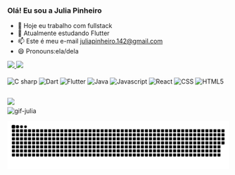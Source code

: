 ### Olá! Eu sou a Julia Pinheiro


- 🔭 Hoje eu trabalho com fullstack
- 🌱 Atualmente estudando Flutter
- 📫 Este é meu e-mail juliapinheiro.142@gmail.com
- 😄 Pronouns:ela/dela 


<div>
  <a href="https://github.com/juliapinheiro42">
  <img height="180em" src="https://github-readme-stats.vercel.app/api?username=juliapinheiro42&show_icons=true&theme=ocean_dark&include_all_commits=true&count_private=true"/>
<img height="180em" src="https://github-readme-stats.vercel.app/api/top-langs/?username=juliapinheiro42&layout=compact&langs_count=7&theme=ocean_dark"/>
</div>
 <div style="display: inline-block"><br>
  <img align="center" alt="C sharp" height="50" width="60" src="https://cdn.jsdelivr.net/gh/devicons/devicon/icons/csharp/csharp-original.svg" margin-left="10">
   <img align="center" alt="Dart" margin-left="10"  height="50" width="60" src="https://cdn.jsdelivr.net/gh/devicons/devicon/icons/dart/dart-original-wordmark.svg">
    <img align="center" alt="Flutter" margin-left="10" height="50" width="60" src="https://cdn.jsdelivr.net/gh/devicons/devicon/icons/flutter/flutter-original.svg">
    <img align="center" alt="Java" margin-left="10" height="50" width="60" src="https://cdn.jsdelivr.net/gh/devicons/devicon/icons/java/java-original-wordmark.svg">
    <img align="center" alt="Javascript" height="50" width="60" src="https://cdn.jsdelivr.net/gh/devicons/devicon/icons/javascript/javascript-original.svg">
     <img align="center" alt="React" height="50" width="60" src="https://cdn.jsdelivr.net/gh/devicons/devicon/icons/react/react-original-wordmark.svg">
     <img align="center" alt="CSS" height="50" width="60" src="https://cdn.jsdelivr.net/gh/devicons/devicon/icons/css3/css3-original-wordmark.svg">
   <img align="center" alt="HTML5" height="50" width="60" src="https://cdn.jsdelivr.net/gh/devicons/devicon/icons/html5/html5-original-wordmark.svg">
  </div>
    
##

<div> 
 <a href="https://www.linkedin.com/in/julia-pinheiro-992a59180/" target="_blank"> <img src="https://img.shields.io/badge/LinkedIn-0077B5?style=for-the-badge&logo=linkedin&logoColor=white"></a>  
</div>
     <div>
<img align="center" alt="gif-julia"
src="https://media.discordapp.net/attachments/758116645624872961/886005303726964787/20210910_184743.gif"></div>
  
  
  ![Snake animation](https://github.com/juliapinheiro42/juliapinheiro42/blob/output/github-contribution-grid-snake.svg)
 



